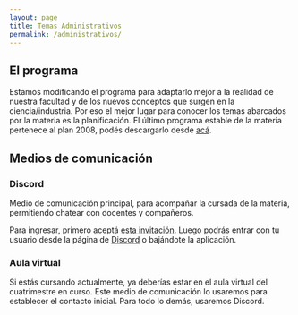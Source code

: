 ```yaml
---
layout: page
title: Temas Administrativos
permalink: /administrativos/
---
```


## El programa

Estamos modificando el programa para adaptarlo mejor a la realidad de nuestra facultad y de los nuevos conceptos que surgen en la ciencia/industria. Por eso el mejor lugar para conocer los temas abarcados por la materia es la planificación.
El último programa estable de la materia pertenece al plan 2008, podés descargarlo desde [acá](/contenidos).

## Medios de comunicación

### Discord

Medio de comunicación principal, para acompañar la cursada de la materia, permitiendo chatear con docentes y compañeros.

Para ingresar, primero aceptá [esta invitación](https://discord.gg/ppHKfn9). Luego podrás entrar con tu usuario desde la página de [Discord](https://discordapp.com/) o bajándote la aplicación.

### Aula virtual

Si estás cursando actualmente, ya deberías estar en el aula virtual del cuatrimestre en curso. Este medio de comunicación lo usaremos para establecer el contacto inicial. Para todo lo demás, usaremos Discord.
